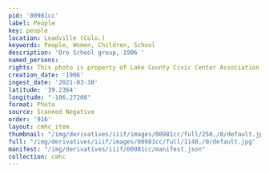 ```yaml
---
pid: '00981cc'
label: People
key: people
location: Leadville (Colo.)
keywords: People, Women, Children, School
description: 'Oro School group, 1906 '
named_persons: 
rights: This photo is property of Lake County Civic Center Association.
creation_date: '1906'
ingest_date: '2021-03-30'
latitude: '39.2364'
longitude: "-106.27208"
format: Photo
source: Scanned Negative
order: '916'
layout: cmhc_item
thumbnail: "/img/derivatives/iiif/images/00981cc/full/250,/0/default.jpg"
full: "/img/derivatives/iiif/images/00981cc/full/1140,/0/default.jpg"
manifest: "/img/derivatives/iiif/00981cc/manifest.json"
collection: cmhc
---
```

